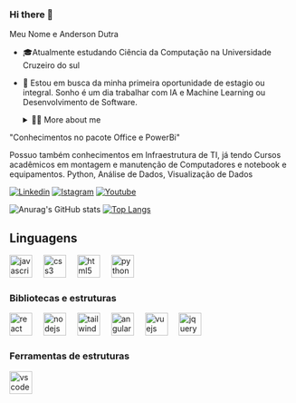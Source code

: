 ### Hi there 👋
Meu Nome e Anderson Dutra

* 🎓Atualmente estudando Ciência da Computação na Universidade Cruzeiro do sul

* 🙏 Estou em busca da minha primeira oportunidade de estagio ou integral. Sonho é um dia trabalhar com IA e Machine Learning ou Desenvolvimento de Software.

  <div>
  <details>
  <summary>👨‍💻 More about me</summary>

  - 💬 Tenho 27 Anos e atualmente moro no Brasil em Fortaleza-Ce tenho Tenho fluência em inglês e tenho experiência com SQL, Html, Css, Tailwind Css , Javascript, node.Js , React Js, Angular Js , vue Js, express, JQuery, Git & Github, MySql e mongoDb. Python Básico.

"Conhecimentos no pacote Office e PowerBi"

Possuo também conhecimentos em Infraestrutura de TI, já tendo Cursos acadêmicos em montagem e manutenção de Computadores e notebook e equipamentos.  Python, Análise de Dados, Visualização de Dados
 
</details>
</div>

[![Linkedin](https://img.shields.io/badge/LinkedIn-0077B5?style=for-the-badge&logo=linkedin&logoColor=white)](https://www.linkedin.com/in/anderson-dutra-tec/)
[![Istagram](https://img.shields.io/badge/Instagram-E4405F?style=for-the-badge&logo=instagram&logoColor=white)](https://www.instagram.com/cezar9224/)
[![Youtube](https://img.shields.io/badge/YouTube-FF0000?style=for-the-badge&logo=youtube&logoColor=white)](https://www.youtube.com/channel/UCvIL-aQHzs53d6XWIZUq9Mg)


![Anurag's GitHub stats](https://github-readme-stats.vercel.app/api?username=cezar9224&theme=midnight-purple&showicons=true)
[![Top Langs](https://github-readme-stats.vercel.app/api/top-langs/?username=cezar9224&theme=midnight-purple&show)](https://github.com/cezar9224/github-readme-stats)

<h2>Linguagens</h2>
<div align="left">
  <img src="https://cdn.jsdelivr.net/gh/devicons/devicon/icons/javascript/javascript-original.svg" height="40" alt="javascript logo"  />
  <img width="12" />
  <img src="https://cdn.jsdelivr.net/gh/devicons/devicon/icons/css3/css3-original.svg" height="40" alt="css3 logo"  />
  <img width="12" />
  <img src="https://cdn.jsdelivr.net/gh/devicons/devicon/icons/html5/html5-original.svg" height="40" alt="html5 logo"  />
  <img width="12" />
  <img src="https://cdn.jsdelivr.net/gh/devicons/devicon/icons/python/python-original.svg" height="40" alt="python logo"  />
</div>

<h3> Bibliotecas e estruturas </h3>
<div align="left">
  <img src="https://cdn.jsdelivr.net/gh/devicons/devicon/icons/react/react-original.svg" height="40" alt="react logo"  />
  <img width="12" />
  <img src="https://cdn.jsdelivr.net/gh/devicons/devicon/icons/nodejs/nodejs-original.svg" height="40" alt="nodejs logo"  />
  <img width="12" />
  <img src="https://cdn.jsdelivr.net/gh/devicons/devicon/icons/tailwindcss/tailwindcss-original-wordmark.svg" height="40" alt="tailwindcss logo"  />
  <img width="12" />
  <img src="https://cdn.jsdelivr.net/gh/devicons/devicon/icons/angularjs/angularjs-original.svg" height="40" alt="angularjs logo"  />
  <img width="12" />
  <img src="https://cdn.jsdelivr.net/gh/devicons/devicon/icons/vuejs/vuejs-original.svg" height="40" alt="vuejs logo"  />
  <img width="12" />
  <img src="https://cdn.jsdelivr.net/gh/devicons/devicon/icons/jquery/jquery-original.svg" height="40" alt="jquery logo"  />
</div>

###


<h3>Ferramentas de estruturas</h3>
<div align="left">
  <img src="https://cdn.jsdelivr.net/gh/devicons/devicon/icons/vscode/vscode-original.svg" height="40" alt="vscode logo"  />
</div>

###

###

###

